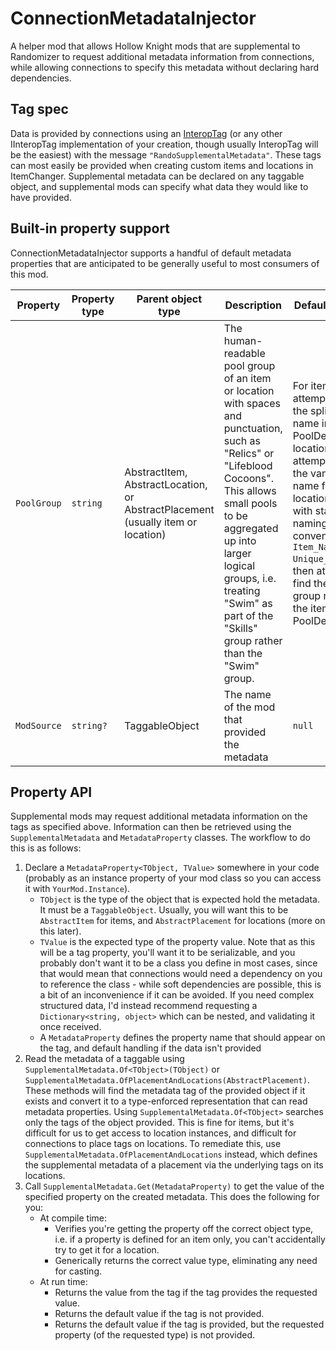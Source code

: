 # ConnectionMetadataInjector

A helper mod that allows Hollow Knight mods that are supplemental to Randomizer to request additional metadata information from connections, 
while allowing connections to specify this metadata without declaring hard dependencies.

## Tag spec

Data is provided by connections using an [InteropTag](https://homothetyhk.github.io/HollowKnight.ItemChanger/api/ItemChanger.Tags.InteropTag.html) (or any other IInteropTag
implementation of your creation, though usually InteropTag will be the easiest) with the message `"RandoSupplementalMetadata"`. These tags can most easily be provided when
creating custom items and locations in ItemChanger. Supplemental metadata can be declared on any taggable object, and supplemental mods can specify what data they would like
to have provided.

## Built-in property support

ConnectionMetadataInjector supports a handful of default metadata properties that are anticipated to be generally useful to most consumers of this mod.

| Property | Property type | Parent object type | Description | Default handling |
| -------- | ------------- | ------------------ | ----------- | ---------------- |
| `PoolGroup` | `string` | AbstractItem, AbstractLocation, or AbstractPlacement (usually item or location) | The human-readable pool group of an item or location with spaces and punctuation, such as "Relics" or "Lifeblood Cocoons". This allows small pools to be aggregated up into larger logical groups, i.e. treating "Swim" as part of the "Skills" group rather than the "Swim" group. | For items, attempts to find the split group name in PoolDefs. For locations, attempts to infer the vanilla item name from the location name with standard naming conventions (i.e. `Item_Name-Unique_Location`), then attempts to find the split group name of the item in PoolDefs |
| `ModSource` | `string?` | TaggableObject | The name of the mod that provided the metadata | `null` |

## Property API

Supplemental mods may request additional metadata information on the tags as specified above. Information can then be retrieved using the `SupplementalMetadata` and `MetadataProperty`
classes. The workflow to do this is as follows:

1. Declare a `MetadataProperty<TObject, TValue>` somewhere in your code (probably as an instance property of your mod class so you can access it with `YourMod.Instance`).
    * `TObject` is the type of the object that is expected hold the metadata. It must be a `TaggableObject`. Usually, you will want this to be `AbstractItem` for items, and `AbstractPlacement`
    for locations (more on this later).
    * `TValue` is the expected type of the property value. Note that as this will be a tag property, you'll want it to be serializable, and you probably don't want it to be a class you define
    in most cases, since that would mean that connections would need a dependency on you to reference the class - while soft dependencies are possible, this is a bit of an inconvenience if
    it can be avoided. If you need complex structured data, I'd instead recommend requesting a `Dictionary<string, object>` which can be nested, and validating it once received.
    * A `MetadataProperty` defines the property name that should appear on the tag, and default handling if the data isn't provided
2. Read the metadata of a taggable using `SupplementalMetadata.Of<TObject>(TObject)` or `SupplementalMetadata.OfPlacementAndLocations(AbstractPlacement)`. These methods will find the
   metadata tag of the provided object if it exists and convert it to a type-enforced representation that can read metadata properties. Using `SupplementalMetadata.Of<TObject>` searches
   only the tags of the object provided. This is fine for items, but it's difficult for us to get access to location instances, and difficult for connections to place tags on locations. 
   To remediate this, use `SupplementalMetadata.OfPlacementAndLocations` instead, which defines the supplemental metadata of a placement via the underlying tags on its locations.
3. Call `SupplementalMetadata.Get(MetadataProperty)` to get the value of the specified property on the created metadata. This does the following for you:
    * At compile time:
      * Verifies you're getting the property off the correct object type, i.e. if a property is defined for an item only, you can't accidentally try to get it for a location.
      * Generically returns the correct value type, eliminating any need for casting.
    * At run time:
      * Returns the value from the tag if the tag provides the requested value.
      * Returns the default value if the tag is not provided.
      * Returns the default value if the tag is provided, but the requested property (of the requested type) is not provided.
